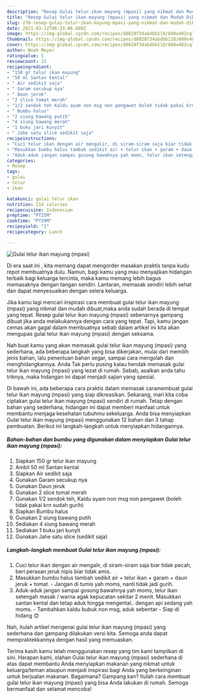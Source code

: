 ```yaml
---
description: "Resep Gulai telur ikan mayung (mpasi) yang nikmat dan Mudah Dibuat"
title: "Resep Gulai telur ikan mayung (mpasi) yang nikmat dan Mudah Dibuat"
slug: 276-resep-gulai-telur-ikan-mayung-mpasi-yang-nikmat-dan-mudah-dibuat
date: 2021-03-12T06:33:06.680Z
image: https://img-global.cpcdn.com/recipes/d8828f34abdbb110/680x482cq70/gulai-telur-ikan-mayung-mpasi-foto-resep-utama.jpg
thumbnail: https://img-global.cpcdn.com/recipes/d8828f34abdbb110/680x482cq70/gulai-telur-ikan-mayung-mpasi-foto-resep-utama.jpg
cover: https://img-global.cpcdn.com/recipes/d8828f34abdbb110/680x482cq70/gulai-telur-ikan-mayung-mpasi-foto-resep-utama.jpg
author: Noah Meyer
ratingvalue: 5
reviewcount: 15
recipeingredient:
- "150 gr telur ikan mayung"
- "50 ml Santan kental"
- " Air sedikit saja"
- " Garam secukup nya"
- " Daun jeruk"
- "2 slice tomat merah"
- "1/2 sendok teh Kaldu ayam non msg non pengawet boleh tidak pakai krn sudah gurih"
- " Bumbu halus"
- "2 siung bawang putih"
- "4 siung bawang merah"
- "1 buku jari kunyit"
- " Jahe satu slice sedikit saja"
recipeinstructions:
- "Cuci telur ikan dengan air mengalir, di siram-siram saja biar tidak pecah, beri perasan jeruk nipis biar tidak amis."
- "Masukkan bumbu halus tambah sedikit air + telur ikan + garam + daun jeruk + tomat. Jangan di tumis yah moms, nanti tidak jadi gurih."
- "Aduk-aduk jangan sampai gosong bawahnya yah moms, telur ikan setengah masak / warna agak kepucatan sekitar 2 menit. Masukkan santan kental dan tetap aduk hingga mengental.. dengan api sedang yah moms. Tambahkan kaldu bubuk non msg, aduk sebentar  Siap di hidang 😊"
categories:
- Resep
tags:
- gulai
- telur
- ikan

katakunci: gulai telur ikan 
nutrition: 214 calories
recipecuisine: Indonesian
preptime: "PT25M"
cooktime: "PT39M"
recipeyield: "1"
recipecategory: Lunch

---
```



![Gulai telur ikan mayung (mpasi)](https://img-global.cpcdn.com/recipes/d8828f34abdbb110/680x482cq70/gulai-telur-ikan-mayung-mpasi-foto-resep-utama.jpg)

Di era  saat ini , kita memang dapat mengorder masakan praktis tanpa kudu repot membuatnya dulu. Namun, bagi kamu yang mau menyajikan hidangan terbaik bagi keluarga tercinta, maka kamu memang lebih bagus memasaknya dengan tangan sendiri. Lantaran, memasak sendiri lebih sehat dan dapat menyesuaikan dengan selera keluarga.

Jika kamu lagi mencari inspirasi cara membuat gulai telur ikan mayung (mpasi) yang nikmat dan mudah dibuat,maka anda sudah berada di tempat yang tepat. Resep gulai telur ikan mayung (mpasi)  sebenarnya gampang dibuat jika anda melakukannya dengan cara yang tepat. Tapi, kamu jangan cemas akan gagal dalam membuatnya 
sebab dalam artikel ini kita akan mengupas gulai telur ikan mayung (mpasi) dengan seksama.  



Nah buat kamu yang akan memasak gulai telur ikan mayung (mpasi) yang sederhana, ada beberapa langkah yang bisa dikerjakan, mulai dari memilih jenis bahan, lalu penentuan bahan segar, sampai cara mengolah dan menghidangkannya. Anda Tak perlu pusing kalau hendak memasak gulai telur ikan mayung (mpasi) yang lezat di rumah. Sebab, asalkan anda  tahu triknya, maka hidangan ini dapat menjadi sajian yang spesial.

Di bawah ini, ada beberapa cara praktis  dalam memasak caramembuat gulai telur ikan mayung (mpasi) yang siap dikreasikan. Sekarang, mari kita coba ciptakan gulai telur ikan mayung (mpasi) sendiri di rumah. Tetap dengan bahan yang sederhana, hidangan ini dapat memberi manfaat untuk membantu menjaga kesehatan tubuhmu sekeluarga. Anda bisa menyiapkan Gulai telur ikan mayung (mpasi) menggunakan 12 bahan dan 3 tahap pembuatan. Berikut ini langkah-langkah untuk menyiapkan hidangannya.

<!--inarticleads1-->

##### Bahan-bahan dan bumbu yang digunakan dalam menyiapkan Gulai telur ikan mayung (mpasi):

1. Siapkan 150 gr telur ikan mayung
1. Ambil 50 ml Santan kental
1. Siapkan  Air sedikit saja
1. Gunakan  Garam secukup nya
1. Gunakan  Daun jeruk
1. Gunakan 2 slice tomat merah
1. Gunakan 1/2 sendok teh, Kaldu ayam non msg non pengawet (boleh tidak pakai krn sudah gurih)
1. Siapkan  Bumbu halus
1. Gunakan 2 siung bawang putih
1. Sediakan 4 siung bawang merah
1. Sediakan 1 buku jari kunyit
1. Gunakan  Jahe satu slice (sedikit saja)




<!--inarticleads2-->

##### Langkah-langkah membuat Gulai telur ikan mayung (mpasi):

1. Cuci telur ikan dengan air mengalir, di siram-siram saja biar tidak pecah, beri perasan jeruk nipis biar tidak amis.
1. Masukkan bumbu halus tambah sedikit air + telur ikan + garam + daun jeruk + tomat. - Jangan di tumis yah moms, nanti tidak jadi gurih.
1. Aduk-aduk jangan sampai gosong bawahnya yah moms, telur ikan setengah masak / warna agak kepucatan sekitar 2 menit. Masukkan santan kental dan tetap aduk hingga mengental.. dengan api sedang yah moms. - Tambahkan kaldu bubuk non msg, aduk sebentar  - Siap di hidang 😊




Nah, itulah artikel mengenai  gulai telur ikan mayung (mpasi)  yang sederhana dan gampang dilakukan versi kita. Semoga anda dapat mempraktekkannya dengan hasil yang memuaskan. 

Terima kasih kamu telah menggunakan resep yang tim kami tampilkan di sini. Harapan kami, olahan  Gulai telur ikan mayung (mpasi) sederhana di atas dapat membantu Anda menyiapkan makanan yang nikmat untuk keluarga/teman ataupun menjadi inspirasi bagi Anda yang berkeinginan untuk berjualan makanan. Bagaimana? Gampang kan? Itulah cara membuat gulai telur ikan mayung (mpasi) yang bisa Anda lakukan di rumah. Semoga bermanfaat dan selamat mencoba!

